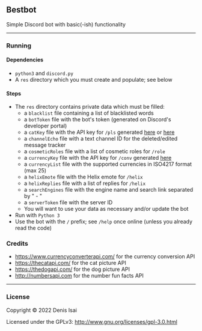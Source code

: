## Bestbot
Simple Discord bot with basic(-ish) functionality

---
### Running
#### Dependencies
* `python3` and `discord.py`
* A `res` directory which you must create and populate; see below
#### Steps
* The `res` directory contains private data which must be filled:
    * a `blacklist` file containing a list of blacklisted words
    * a `botToken` file with the bot's token (generated on Discord's developer portal)
    * a `catKey` file with the API key for `/pls` generated [here](https://thecatapi.com/) or [here](https://thedogapi.com/)
    * a `channelEcho` file with a text channel ID for the deleted/edited message tracker
    * a `cosmeticRoles` file with a list of cosmetic roles for `/role`
    * a `currencyKey` file with the API key for `/conv` generated [here](https://www.currencyconverterapi.com/)
    * a `currencyList` file with the supported currencies in ISO4217 format (max 25)
    * a `helixEmote` file with the Helix emote for `/helix`
    * a `helixReplies` file with a list of replies for `/helix`
    * a `searchEngines` file with the engine name and search link separated by " - "
    * a `serverToken` file with the server ID
    * You will want to use your data as necessary and/or update the bot
* Run with `Python 3`
* Use the bot with the `/` prefix; see `/help` once online (unless you already read the code)

### Credits
* https://www.currencyconverterapi.com/ for the currency conversion API
* https://thecatapi.com/ for the cat picture API
* https://thedogapi.com/ for the dog picture API
* http://numbersapi.com for the number fun facts API

---
### License
Copyright © 2022 Denis Isai

Licensed under the GPLv3: http://www.gnu.org/licenses/gpl-3.0.html

